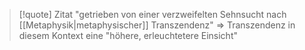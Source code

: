 >[!quote] Zitat
>"getrieben von einer verzweifelten Sehnsucht nach [[Metaphysik|metaphysischer]] Transzendenz"
⇒ Transzendenz in diesem Kontext eine "höhere, erleuchtetere Einsicht"
